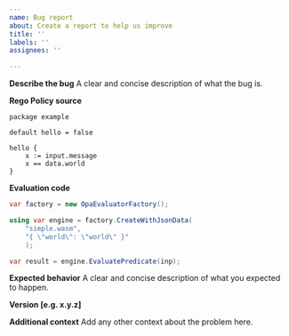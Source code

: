 ```yaml
---
name: Bug report
about: Create a report to help us improve
title: ''
labels: ''
assignees: ''

---
```


**Describe the bug**
A clear and concise description of what the bug is.

**Rego Policy source**

```rego
package example

default hello = false

hello {
    x := input.message
    x == data.world
}
```

**Evaluation code**

```csharp
var factory = new OpaEvaluatorFactory();

using var engine = factory.CreateWithJsonData(
    "simple.wasm",
    "{ \"world\": \"world\" }"
    );

var result = engine.EvaluatePredicate(inp);
```

**Expected behavior**
A clear and concise description of what you expected to happen.

**Version [e.g. x.y.z]**

**Additional context**
Add any other context about the problem here.

